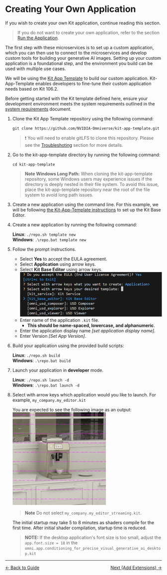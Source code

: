 # Creating Your Own Application

If you wish to create your own Kit application, continue reading this section.

>If you do not want to create your own application, refer to the section [Run the Application](./customize_app.md).

The first step with these microservices is to set up a custom application, which you can then use to connect to the microservices and develop custom tools for building your generative AI images. Setting up your custom application is a foundational step, and the environment you build can be used with multiple use cases. 

We will be using the [Kit App Template](https://github.com/NVIDIA-Omniverse/kit-app-template/) to build our custom application. Kit-App-Template enables developers to fine-tune their custom application needs based on Kit 106.2.

Before getting started with the Kit template defined here, ensure your development environment meets the system requirements outlined in the [system requirements](../blueprint_guide/get_started.md/#system-requirements) document.

1. Clone the Kit App Template repository using the following command:  
   ```
   git clone https://github.com/NVIDIA-Omniverse/kit-app-template.git  
   ```

   >:exclamation: You will need to enable gitLFS to clone this repository. Please see the [Troubleshoting](./troubleshooting.md) section for more details.

2. Go to the kit-app-template directory by running the following command:  
   ```
   cd kit-app-template
   ```

   > **Note Windows Long Path:** When cloning the kit-app-template repository, some Windows users may experience issues if the directory is deeply nested in their file system. To avoid this issue, place the kit-app-template repository near the root of the file system to avoid long path issues.

     
3. Create a new application using the command line. For this example, we will be following [the Kit-App-Template instructions](https://github.com/NVIDIA-Omniverse/kit-app-template/tree/main/templates/apps/kit_base_editor) to set up the Kit Base Editor.  
4. Create a new application by running the following command:

    **Linux**: `./repo.sh template new` </br>
    **Windows**: `.\repo.bat template new`

5. Follow the prompt instructions.  
   * Select **Yes** to accept the EULA agreement.  
   * Select **Application** using arrow keys.  
   * Select **Kit Base Editor** using arrow keys.
     <img src="../images/kat_1.png">
   * Enter name of the application `.kit` file.  
     * **This should be name-spaced, lowercase, and alphanumeric**.  
   * Enter the application display name *\[set application display name\]*.  
   * Enter Version *\[Set App Version\]*.  
6. Build your application using the provided build scripts:

    **Linux**: `./repo.sh build` </br>
    **Windows**: `.\repo.bat build`

7. Launch your application in **developer** mode.  

    **Linux**: `./repo.sh launch -d` </br>
    **Windows**: `.\repo.bat launch -d`

8. Select with arrow keys which application would you like to launch. For example, `my_company.my_editor.kit`

   You are expected to see the following image as an output: </br>
   <img src="../images/stub.png" width=300>

   > **Note** Do not select `my_company.my_editor_streaming.kit`.

   The initial startup may take 5 to 8 minutes as shaders compile for the first time. After initial shader compilation, startup time is  reduced.

   > **NOTE:** If the desktop application's font size is too small, adjust the `app.font.size = 18` in the `omni.app.conditioning_for_precise_visual_generative_ai_desktop.kit`
----
   <span style="float:left;">[&larr; Back to Guide](../README.md)</span>                     <span style="float: right;">[Next (Add Extensions) &rarr;](./add_ext.md)</span>